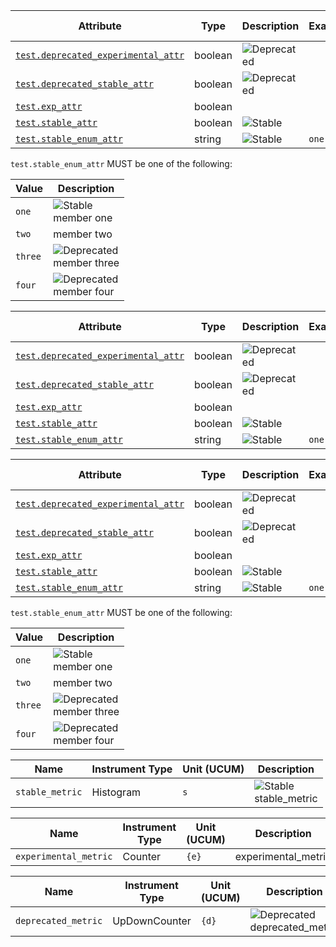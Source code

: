 <!-- semconv test -->
| Attribute  | Type | Description  | Examples  | [Requirement Level](https://opentelemetry.io/docs/specs/semconv/general/attribute-requirement-level/) |
|---|---|---|---|---|
| [`test.deprecated_experimental_attr`](stable_badges_expected.md) | boolean | ![Deprecated](https://img.shields.io/badge/-deprecated-red)<br> |  | `Required` |
| [`test.deprecated_stable_attr`](stable_badges_expected.md) | boolean | ![Deprecated](https://img.shields.io/badge/-deprecated-red)<br> |  | `Required` |
| [`test.exp_attr`](stable_badges_expected.md) | boolean |  |  | `Required` |
| [`test.stable_attr`](stable_badges_expected.md) | boolean | ![Stable](https://img.shields.io/badge/-stable-lightgreen)<br> |  | `Required` |
| [`test.stable_enum_attr`](stable_badges_expected.md) | string | ![Stable](https://img.shields.io/badge/-stable-lightgreen)<br> | `one` | `Recommended` |

`test.stable_enum_attr` MUST be one of the following:

| Value  | Description |
|---|---|
| `one` | ![Stable](https://img.shields.io/badge/-stable-lightgreen)<br>member one |
| `two` | member two |
| `three` | ![Deprecated](https://img.shields.io/badge/-deprecated-red)<br>member three |
| `four` | ![Deprecated](https://img.shields.io/badge/-deprecated-red)<br>member four |
<!-- endsemconv -->

<!-- semconv ref_test -->
| Attribute  | Type | Description  | Examples  | [Requirement Level](https://opentelemetry.io/docs/specs/semconv/general/attribute-requirement-level/) |
|---|---|---|---|---|
| [`test.deprecated_experimental_attr`](stable_badges_expected.md) | boolean | ![Deprecated](https://img.shields.io/badge/-deprecated-red)<br> |  | `Required` |
| [`test.deprecated_stable_attr`](stable_badges_expected.md) | boolean | ![Deprecated](https://img.shields.io/badge/-deprecated-red)<br> |  | `Required` |
| [`test.exp_attr`](stable_badges_expected.md) | boolean |  |  | `Required` |
| [`test.stable_attr`](stable_badges_expected.md) | boolean | ![Stable](https://img.shields.io/badge/-stable-lightgreen)<br> |  | `Required` |
| [`test.stable_enum_attr`](stable_badges_expected.md) | string | ![Stable](https://img.shields.io/badge/-stable-lightgreen)<br> | `one` | `Recommended` |
<!-- endsemconv -->

<!-- semconv extends_test(full) -->
| Attribute  | Type | Description  | Examples  | [Requirement Level](https://opentelemetry.io/docs/specs/semconv/general/attribute-requirement-level/) |
|---|---|---|---|---|
| [`test.deprecated_experimental_attr`](stable_badges_expected.md) | boolean | ![Deprecated](https://img.shields.io/badge/-deprecated-red)<br> |  | `Required` |
| [`test.deprecated_stable_attr`](stable_badges_expected.md) | boolean | ![Deprecated](https://img.shields.io/badge/-deprecated-red)<br> |  | `Required` |
| [`test.exp_attr`](stable_badges_expected.md) | boolean |  |  | `Required` |
| [`test.stable_attr`](stable_badges_expected.md) | boolean | ![Stable](https://img.shields.io/badge/-stable-lightgreen)<br> |  | `Required` |
| [`test.stable_enum_attr`](stable_badges_expected.md) | string | ![Stable](https://img.shields.io/badge/-stable-lightgreen)<br> | `one` | `Recommended` |

`test.stable_enum_attr` MUST be one of the following:

| Value  | Description |
|---|---|
| `one` | ![Stable](https://img.shields.io/badge/-stable-lightgreen)<br>member one |
| `two` | member two |
| `three` | ![Deprecated](https://img.shields.io/badge/-deprecated-red)<br>member three |
| `four` | ![Deprecated](https://img.shields.io/badge/-deprecated-red)<br>member four |
<!-- endsemconv -->

<!-- semconv stable_metric(metric_table) -->
| Name     | Instrument Type | Unit (UCUM) | Description    |
| -------- | --------------- | ----------- | -------------- |
| `stable_metric` | Histogram | `s` | ![Stable](https://img.shields.io/badge/-stable-lightgreen)<br>stable_metric |
<!-- endsemconv -->

<!-- semconv experimental_metric(metric_table) -->
| Name     | Instrument Type | Unit (UCUM) | Description    |
| -------- | --------------- | ----------- | -------------- |
| `experimental_metric` | Counter | `{e}` | experimental_metric |
<!-- endsemconv -->

<!-- semconv deprecated_metric(metric_table) -->
| Name     | Instrument Type | Unit (UCUM) | Description    |
| -------- | --------------- | ----------- | -------------- |
| `deprecated_metric` | UpDownCounter | `{d}` | ![Deprecated](https://img.shields.io/badge/-deprecated-red)<br>deprecated_metric |
<!-- endsemconv -->